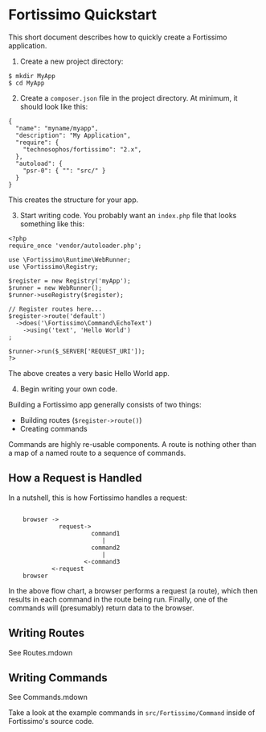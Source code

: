 # Fortissimo Quickstart

This short document describes how to quickly create a Fortissimo application.


1. Create a new project directory:

~~~
$ mkdir MyApp
$ cd MyApp
~~~

2. Create a `composer.json` file in the project directory. At minimum,
   it should look like this:

~~~
{
  "name": "myname/myapp",
  "description": "My Application",
  "require": {
    "technosophos/fortissimo": "2.x",
  },
  "autoload": {
    "psr-0": { "": "src/" }
  }
}
~~~

This creates the structure for your app.

3. Start writing code. You probably want an `index.php` file that looks
   something like this:

~~~
<?php
require_once 'vendor/autoloader.php';

use \Fortissimo\Runtime\WebRunner;
use \Fortissimo\Registry;

$register = new Registry('myApp');
$runner = new WebRunner();
$runner->useRegistry($register);

// Register routes here...
$register->route('default')
  ->does('\Fortissimo\Command\EchoText')
    ->using('text', 'Hello World')
;

$runner->run($_SERVER['REQUEST_URI']);
?>
~~~

The above creates a very basic Hello World app.

4. Begin writing your own code.

Building a Fortissimo app generally consists of two things:

- Building routes (`$register->route()`)
- Creating commands

Commands are highly re-usable components. A route is nothing other than
a map of a named route to a sequence of commands.

   
## How a Request is Handled
 
In a nutshell, this is how Fortissimo handles a request:

~~~

    browser -> 
              request->
                       command1
                          |
                       command2
                          |
                     <-command3
            <-request
    browser          

~~~

In the above flow chart, a browser performs a request (a route), which
then results in each command in the route being run. Finally, one of the
commands will (presumably) return data to the browser.

## Writing Routes

See Routes.mdown

## Writing Commands

See Commands.mdown

Take a look at the example commands in `src/Fortissimo/Command` inside
of Fortissimo's source code.

